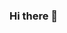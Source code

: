 ### Hi there 👋

<!--
**Meu nome é Raul Cesar e seja muito bem vindo ao meu Git Hub** 

-eu sou estudante de tecnologia e entusiasta de algoritmos em java

Skills: C / Java

![GitHub stats](https://github-readme-stats.vercel.app/api?username=RaulCesarM&show_icons=true)
